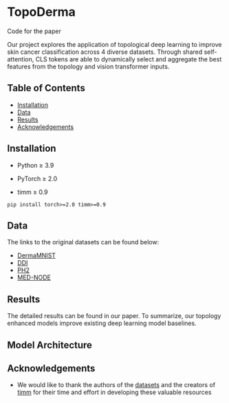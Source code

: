 # TopoDerma
Code for the paper <br />

Our project explores the application of topological deep learning to improve skin cancer classification across 4 diverse datasets. Through shared self-attention, CLS tokens are able to dynamically select and aggregate the best features from the topology and vision transformer inputs. <br /> 

## Table of Contents
* [Installation](#installation)
* [Data](#data)
* [Results](#results)
* [Acknowledgements](#acknowledgements)


## Installation
+ Python ≥ 3.9

+ PyTorch ≥ 2.0

+ timm ≥ 0.9
```
pip install torch>=2.0 timm>=0.9
```

## Data
The links to the original datasets can be found below: <br />
* [DermaMNIST](https://medmnist.com/)
* [DDI](https://ddi-dataset.github.io/)
* [PH2](https://www.fc.up.pt/addi/ph2%20database.html)
* [MED-NODE](https://www.cs.rug.nl/~imaging/databases/melanoma_naevi/) <br />

## Results
The detailed results can be found in our paper. To summarize, our topology enhanced models improve existing deep learning model baselines. 

## Model Architecture


## Acknowledgements 
* We would like to thank the authors of the [datasets](#data) and the creators of [timm](https://timm.fast.ai/) for their time and effort in developing these valuable resources
